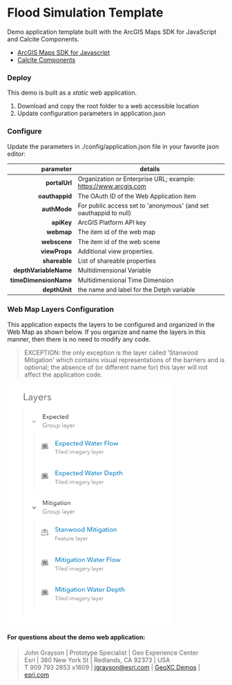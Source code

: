 # Flood Simulation Template

Demo application template built with the ArcGIS Maps SDK for JavaScript and Calcite Components.

- [ArcGIS Maps SDK for Javascript](https://developers.arcgis.com/javascript/latest/api-reference/)
- [Calcite Components](https://developers.arcgis.com/calcite-design-system/components/)

### Deploy

This demo is built as a _static_ web application.

1. Download and copy the root folder to a web accessible location
2. Update configuration parameters in application.json

### Configure

Update the parameters in ./config/application.json file in your favorite json editor:

|      parameter | details                                                           |
|---------------:|-------------------------------------------------------------------|
|  **portalUrl** | Organization or Enterprise URL; example: https://www.arcgis.com   |
| **oauthappid** | The OAuth ID of the Web Application item                          |
|   **authMode** | For public access set to 'anonymous' (and set oauthappid to null) |
|     **apiKey** | ArcGIS Platform API key                                           |
|     **webmap** | The item id of the web map                                        |
|   **webscene** | The item id of the web scene                                      |
|  **viewProps** | Additional view properties.                                       | 
|  **shareable** | List of shareable properties                                      |
|  **depthVariableName** | Multidimensional Variable                                 |
|  **timeDimensionName** | Multidimensional Time Dimension                           |
|  **depthUnit** | the name and label for the Detph variable                         |


### Web Map Layers Configuration
This application expects the layers to be configured and organized in the Web Map as shown below.  If you organize and name the layers in this manner, then there is no need to modify any code.  

> EXCEPTION: the only exception is the layer called 'Stanwood Mitigation' which contains visual representations of the barriers and is optional; the absence of (or different name for) this layer will not affect the application code. 

![web map layer config](/assets/WebMapLayerConfig.png)


#### For questions about the demo web application:

> John Grayson | Prototype Specialist | Geo Experience Center\
> Esri | 380 New York St | Redlands, CA 92373 | USA\
> T 909 793 2853 x1609 | [jgrayson@esri.com](mailto:jgrayson@esri.com) | [GeoXC Demos](https://geoxc.esri.com) | [esri.com](https://www.esri.com)

